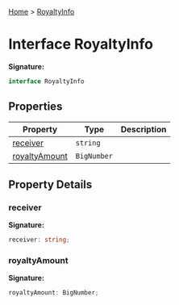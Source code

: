 [Home](../index.md) &gt; [RoyaltyInfo](./royaltyinfo.md)

# Interface RoyaltyInfo


<b>Signature:</b>

```typescript
interface RoyaltyInfo 
```

## Properties

|  Property | Type | Description |
|  --- | --- | --- |
|  [receiver](./royaltyinfo.md#receiver-property) | `string` |  |
|  [royaltyAmount](./royaltyinfo.md#royaltyAmount-property) | `BigNumber` |  |

## Property Details

<a id="receiver-property"></a>

### receiver

<b>Signature:</b>

```typescript
receiver: string;
```

<a id="royaltyAmount-property"></a>

### royaltyAmount

<b>Signature:</b>

```typescript
royaltyAmount: BigNumber;
```
